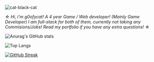 ![cat-black-cat](https://github.com/user-attachments/assets/efa3eb4d-efc3-4129-a287-f07bf5347928)

☆ *Hi, i'm g0ofycat! A 4 year Game / Web developer! (Mainly Game Developer) I am full-stack for both of them, currently not taking any Commisions/Jobs! Read my portfolio if you have any extra questions!* ☆ 

![Anurag's GitHub stats](https://github-readme-stats.vercel.app/api?username=g0ofycat&show_icons=true&theme=apprentice)

![Top Langs](https://github-readme-stats.vercel.app/api/top-langs/?username=g0ofycat&hide_progress=false&theme=apprentice)

[![GitHub Streak](https://github-readme-streak-stats.herokuapp.com?user=g0ofycat&theme=apprentice)](https://git.io/streak-stats)
